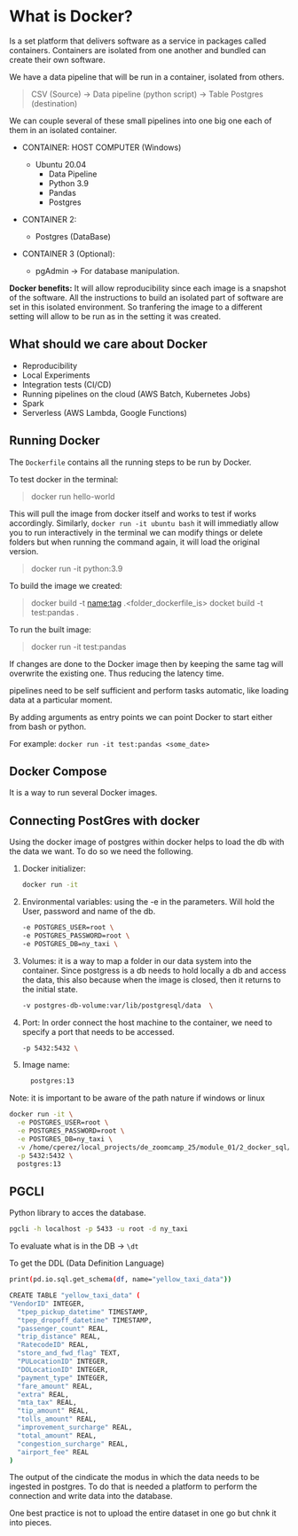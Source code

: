 # What is Docker?

Is a set platform that delivers software as a service in packages
called containers. Containers are isolated from one another and bundled can
create their own software.

We have a data pipeline that will be run in a
container, isolated from others.

> CSV (Source) -> Data pipeline (python script) -> Table Postgres (destination)

We can couple several of these small pipelines into one big one each of them in an isolated container.

* CONTAINER:
  HOST COMPUTER (Windows)
  * Ubuntu 20.04
    * Data Pipeline
    * Python 3.9
    * Pandas
    * Postgres
  
* CONTAINER 2:
  * Postgres (DataBase)

* CONTAINER 3 (Optional):
  * pgAdmin -> For database manipulation.

**Docker benefits:** It will allow reproducibility since each image is a snapshot of the software. All the instructions to build an isolated part of software are set in this isolated environment. So tranfering the image to a different setting will allow to be run as in the setting it was created.

## What should we care about Docker

* Reproducibility
* Local Experiments
* Integration tests (CI/CD)
* Running pipelines on the cloud (AWS Batch, Kubernetes Jobs)
* Spark
* Serverless (AWS Lambda, Google Functions)

## Running Docker

The `Dockerfile` contains all the running steps to be run by Docker. 

To test docker in the terminal:
> docker run hello-world

This will pull the image from docker itself and works to test if works accordingly. Similarly, `docker run -it ubuntu bash` it will immediatly allow you to run interactively in the terminal we can modify things or delete folders but when running the command again, it will load the original version.

> docker run -it python:3.9

To build the image we created:
> docker build -t <name:tag> .<folder_dockerfile_is>
> docket build -t test:pandas .

To run the built image:
> docker run -it test:pandas

If changes are done to the Docker image then by keeping the same tag will overwrite the existing one. Thus reducing the latency time.

pipelines need to be self sufficient and perform tasks automatic, like loading data at a particular moment.

By adding arguments as entry points we can point Docker to start either from bash or python.

For example: ```docker run -it test:pandas <some_date>```

## Docker Compose

It is a way to run several Docker images.

## Connecting PostGres with docker

Using the docker image of postgres within docker helps to load the db with the data we want. To do so we need the following.

1. Docker initializer:

    ```bash
    docker run -it
    ```

2. Environmental variables: using the -e in the parameters. Will hold the User, password and name of the db.

    ```bash
    -e POSTGRES_USER=root \
    -e POSTGRES_PASSWORD=root \
    -e POSTGRES_DB=ny_taxi \
    ```

3. Volumes: it is a way to map a folder in our data system into the container. Since postgress is a db needs to hold locally a db and access the data, this also because when the image is closed, then it returns to the initial state.

    ```bash
    -v postgres-db-volume:var/lib/postgresql/data  \
    ```

4. Port: In order connect the host machine to the container, we need to specify a port that needs to be accessed.

    ```bash
    -p 5432:5432 \
    ```

5. Image name:

    ```bash
      postgres:13
    ```

Note: it is important to be aware of the path nature if windows or linux

```bash
docker run -it \
  -e POSTGRES_USER=root \
  -e POSTGRES_PASSWORD=root \
  -e POSTGRES_DB=ny_taxi \
  -v /home/cperez/local_projects/de_zoomcamp_25/module_01/2_docker_sql/ny_taxi_postgres_data:/var/lib/postgresql/data \
  -p 5432:5432 \
  postgres:13
```

## PGCLI

Python library to acces the database.

```bash
pgcli -h localhost -p 5433 -u root -d ny_taxi 
```

To evaluate what is in the DB -> ```\dt```

To get the DDL (Data Definition Language)

```bash
print(pd.io.sql.get_schema(df, name="yellow_taxi_data"))

CREATE TABLE "yellow_taxi_data" (
"VendorID" INTEGER,
  "tpep_pickup_datetime" TIMESTAMP,
  "tpep_dropoff_datetime" TIMESTAMP,
  "passenger_count" REAL,
  "trip_distance" REAL,
  "RatecodeID" REAL,
  "store_and_fwd_flag" TEXT,
  "PULocationID" INTEGER,
  "DOLocationID" INTEGER,
  "payment_type" INTEGER,
  "fare_amount" REAL,
  "extra" REAL,
  "mta_tax" REAL,
  "tip_amount" REAL,
  "tolls_amount" REAL,
  "improvement_surcharge" REAL,
  "total_amount" REAL,
  "congestion_surcharge" REAL,
  "airport_fee" REAL
)
```

The output of the cindicate the modus in which the data needs to be ingested in postgres. To do that is needed a platform to perform the connection and write data into the database.

One best practice is not to upload the entire dataset in one go but chnk it into pieces.